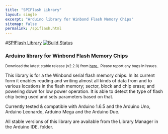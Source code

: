 ```yaml
---
title: "SPIFlash Library"
layout: single
excerpt: "Arduino library for Winbond Flash Memory Chips"
sitemap: false
permalink: /spiflash.html
---
```

#[SPIFlash Library](http://marzogh.github.io/SPIFlash) [![Build Status](https://travis-ci.org/Marzogh/SPIFlash.svg?branch=master)](https://travis-ci.org/Marzogh/SPIFlash)

### Arduino library for Winbond Flash Memory Chips

<sup>Download the latest stable release (v2.2.0) from <a href = "http://www.github.com/Marzogh/SPIflash/releases/latest"> here </a>. Please report any bugs in issues.</sup>

This library is for a the Winbond serial flash memory chips.
In its current form it enables reading and writing almost all kinds of data from and to various locations in the flash memory; sector, block and chip erase; and powering down for low power operation.
It is able to detect the type of flash chip being used and sets parameters based on that.

Currently tested & compatible with Arduino 1.6.5 and the Arduino Uno, Arduino Leonardo, Arduino Mega and the Arduino Due.

All stable versions of this library are available from the Library Manager in the Arduino IDE. folder.


